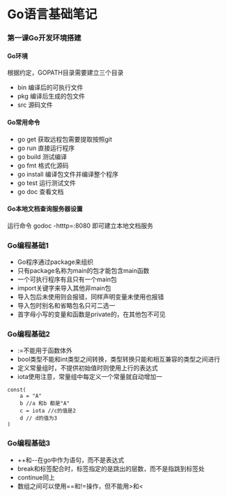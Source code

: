 Go语言基础笔记
==========================

### 第一课Go开发环境搭建

#### Go环境
根据约定，GOPATH目录需要建立三个目录
- bin 编译后的可执行文件
- pkg 编译后生成的包文件
- src 源码文件

#### Go常用命令
- go get 获取远程包需要提取按照git
- go run 直接运行程序
- go build 测试编译
- go fmt 格式化源码
- go install 编译包文件并编译整个程序
- go test 运行测试文件
- go doc 查看文档

#### Go本地文档查询服务器设置
运行命令 godoc -htttp=:8080 即可建立本地文档服务

### Go编程基础1

- Go程序通过package来组织
- 只有package名称为main的包才能包含main函数
- 一个可执行程序有且只有一个main包
- import关键字来导入其他非main包
- 导入包后未使用则会报错，同样声明变量未使用也报错
- 导入包时别名和省略包名只可二选一
- 首字母小写的变量和函数是private的，在其他包不可见

### Go编程基础2

- :=不能用于函数体外
- bool类型不能和int类型之间转换，类型转换只能和相互兼容的类型之间进行
- 定义常量组时，不提供初始值时则使用上行的表达式
- iota使用注意，常量组中每定义一个常量就自动增加一

```
const(
	a = "A"
	b //a 和b 都是"A"
	c = iota //c的值是2
	d // d的值为3
)
```
### Go编程基础3

- ++和--在go中作为语句，而不是表达式
- break和标签配合时，标签指定的是跳出的层数，而不是指跳到标签处
- continue同上
- 数组之间可以使用==和!=操作，但不能用>和<
